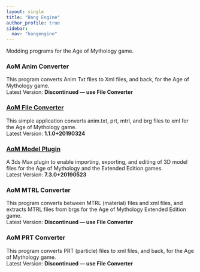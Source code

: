 ```yaml
---
layout: single
title: "Bang Engine"
author_profile: true
sidebar:
  nav: "bangengine"
---
```


<p>Modding programs for the Age of Mythology game.</p>
<h3>AoM Anim Converter</h3>
<p>This program converts Anim Txt files to Xml files, and back, for the Age of Mythology game.<br />
Latest Version: <strong>Discontinued &#8212; use File Converter</strong></p>
<h3><a name="AoMFileConverter" href="https://ryder25.itch.io/aom-file-converter" target="_blank">AoM File Converter</a></h3>
<p>This simple application converts anim.txt, prt, mtrl, and brg files to xml for the Age of Mythology game.<br />
Latest Version: <strong>1.1.0+20190324</strong></p>
<h3><a name="AoMModelPlugin" href="https://ryder25.itch.io/aom-model-plugin" target="_blank">AoM Model Plugin</a></h3>
<p>A 3ds Max plugin to enable importing, exporting, and editing of 3D model files for the Age of Mythology and the Extended Edition games.<br />
Latest Version: <strong>7.3.0+20190523</strong></p>
<h3>AoM MTRL Converter</h3>
<p>This program converts between MTRL (material) files and xml files, and extracts MTRL files from brgs for the Age of Mythology Extended Edition game.<br />
Latest Version: <strong>Discontinued &#8212; use File Converter</strong></p>
<h3>AoM PRT Converter</h3>
<p>This program converts PRT (particle) files to xml files, and back, for the Age of Mythology game.<br />
Latest Version: <strong>Discontinued &#8212; use File Converter</strong></p>